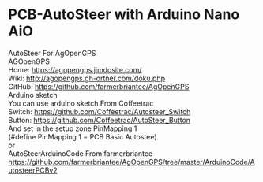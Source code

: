 # PCB-AutoSteer with Arduino Nano AiO
AutoSteer For AgOpenGPS <br> 
AGOpenGPS <br>
Home: https://agopengps.jimdosite.com/ <br>
Wiki: http://agopengps.gh-ortner.com/doku.php <br>
GitHub: https://github.com/farmerbriantee/AgOpenGPS <br>
Аrduino sketch <br>
You can use arduino sketch From Coffeetrac <br>
Switch: https://github.com/Coffeetrac/Autosteer_Switch <br>
Button: https://github.com/Coffeetrac/AutoSteer_Button <br>
And set in the setup zone PinMapping 1 <br>
(#define PinMapping 1 = PCB Basic Autostee) <br>
оr <br>
AutoSteerArduinoCode From farmerbriantee <br>
https://github.com/farmerbriantee/AgOpenGPS/tree/master/ArduinoCode/AutosteerPCBv2
